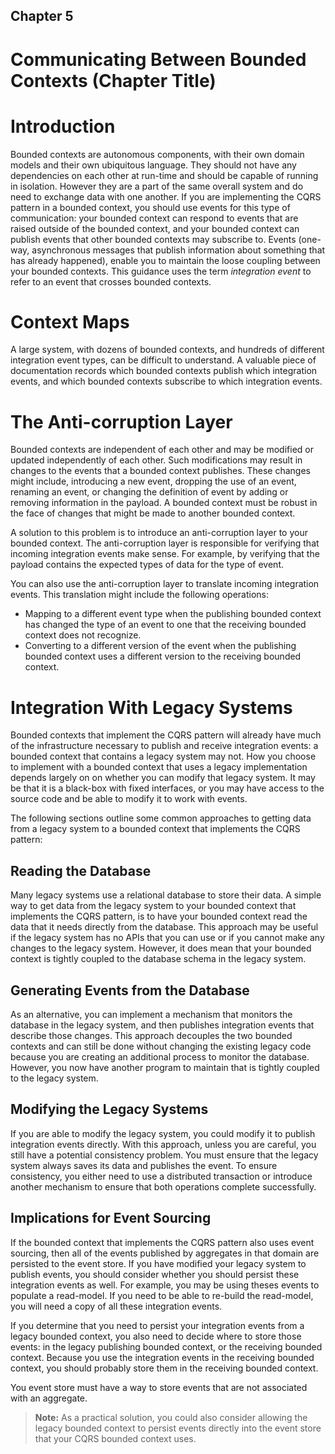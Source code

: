 ## Chapter 5
# Communicating Between Bounded Contexts (Chapter Title)

# Introduction

Bounded contexts are autonomous components, with their own domain models 
and their own ubiquitous language. They should not have any dependencies 
on each other at run-time and should be capable of running in isolation. 
However they are a part of the same overall system and do need to 
exchange data with one another. If you are implementing the CQRS pattern 
in a bounded context, you should use events for this type of 
communication: your bounded context can respond to events that are 
raised outside of the bounded context, and your bounded context can 
publish events that other bounded contexts may subscribe to. Events 
(one-way, asynchronous messages that publish information about something 
that has already happened), enable you to maintain the loose coupling 
between your bounded contexts. This guidance uses the term *integration 
event* to refer to an event that crosses bounded contexts. 

# Context Maps 

A large system, with dozens of bounded contexts, and hundreds of 
different integration event types, can be difficult to understand. A 
valuable piece of documentation records which bounded contexts publish 
which integration events, and which bounded contexts subscribe to which 
integration events. 

# The Anti-corruption Layer

Bounded contexts are independent of each other and may be modified or 
updated independently of each other. Such modifications may result in 
changes to the events that a bounded context publishes. These changes 
might include, introducing a new event, dropping the use of an event, 
renaming an event, or changing the definition of event by adding or 
removing information in the payload. A bounded context must be robust in 
the face of changes that might be made to another bounded context. 

A solution to this problem is to introduce an anti-corruption layer to 
your bounded context. The anti-corruption layer is responsible for 
verifying that incoming integration events make sense. For example, by 
verifying that the payload contains the expected types of data for the 
type of event. 

You can also use the anti-corruption layer to translate incoming 
integration events. This translation might include the following 
operations: 

* Mapping to a different event type when the publishing bounded context
  has changed the type of an event to one that the receiving bounded
  context does not recognize.
* Converting to a different version of the event when the publishing
  bounded context uses a different version to the receiving bounded
  context.

# Integration With Legacy Systems

Bounded contexts that implement the CQRS pattern will already have much 
of the infrastructure necessary to publish and receive integration 
events: a bounded context that contains a legacy system may not. How you 
choose to implement with a bounded context that uses a legacy 
implementation depends largely on on whether you can modify that legacy 
system. It may be that it is a black-box with fixed interfaces, or you 
may have access to the source code and be able to modify it to work with 
events. 

The following sections outline some common approaches to getting data 
from a legacy system to a bounded context that implements the CQRS 
pattern: 

## Reading the Database

Many legacy systems use a relational database to store their data. A 
simple way to get data from the legacy system to your bounded context 
that implements the CQRS pattern, is to have your bounded context read 
the data that it needs directly from the database. This approach may be 
useful if the legacy system has no APIs that you can use or if you 
cannot make any changes to the legacy system. However, it does mean that 
your bounded context is tightly coupled to the database schema in the 
legacy system. 

## Generating Events from the Database

As an alternative, you can implement a mechanism that monitors the 
database in the legacy system, and then publishes integration events 
that describe those changes. This approach decouples the two bounded 
contexts and can still be done without changing the existing legacy code 
because you are creating an additional process to monitor the database. 
However, you now have another program to maintain that is tightly 
coupled to the legacy system. 

## Modifying the Legacy Systems

If you are able to modify the legacy system, you could modify it to 
publish integration events directly. With this approach, unless you are 
careful, you still have a potential consistency problem. You must ensure 
that the legacy system always saves its data and publishes the event. To 
ensure consistency, you either need to use a distributed transaction or 
introduce another mechanism to ensure that both operations complete 
successfully. 

## Implications for Event Sourcing

If the bounded context that implements the CQRS pattern also uses event 
sourcing, then all of the events published by aggregates in that domain 
are persisted to the event store. If you have modified your legacy 
system to publish events, you should consider whether you should persist 
these integration events as well. For example, you may be using theses 
events to populate a read-model. If you need to be able to re-build the 
read-model, you will need a copy of all these integration events. 

If you determine that you need to persist your integration events from a 
legacy bounded context, you also need to decide where to store those 
events: in the legacy publishing bounded context, or the receiving 
bounded context. Because you use the integration events in the receiving 
bounded context, you should probably store them in the receiving bounded 
context. 

You event store must have a way to store events that are not associated 
with an aggregate. 

> **Note:** As a practical solution, you could also consider allowing
> the legacy bounded context to persist events directly into the event
> store that your CQRS bounded context uses.
